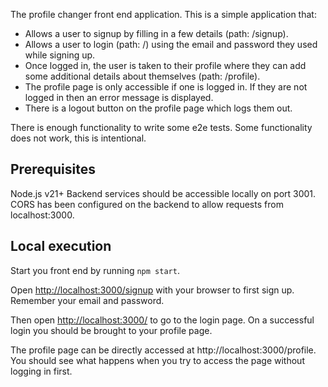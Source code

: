 The profile changer front end application. This is a simple application that:
- Allows a user to signup by filling in a few details (path: /signup).
- Allows a user to login (path: /) using the email and password they used while signing up.
- Once logged in, the user is taken to their profile where they can add some additional details about themselves (path: /profile).
- The profile page is only accessible if one is logged in. If they are not logged in then an error message is displayed.
- There is a logout button on the profile page which logs them out.

There is enough functionality to write some e2e tests. Some functionality does not work, this is intentional.

## Prerequisites
Node.js v21+
Backend services should be accessible locally on port 3001. CORS has been configured on the backend to allow requests from localhost:3000.

## Local execution
Start you front end by running `npm start`.

Open [http://localhost:3000/signup](http://localhost:3000/signup) with your browser to first sign up. Remember your email and password.

Then open [http://localhost:3000/](http://localhost:3000/)
to go to the login page. On a successful login you should be brought to your profile page.

The profile page can be directly accessed at http://localhost:3000/profile. You should see what happens when you try to access the page without logging in first.
